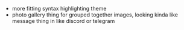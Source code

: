 * more fitting syntax highlighting theme
* photo gallery thing for grouped together images, looking kinda like message thing in like discord or telegram